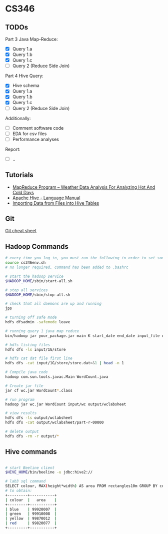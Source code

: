 # CS346

## TODOs
Part 3 Java Map-Reduce: 
- [x] Query 1.a
- [x] Query 1.b
- [x] Query 1.c
- [ ] Query 2 (Reduce Side Join)

Part 4 Hive Query:
- [x] Hive schema
- [x] Query 1.a
- [x] Query 1.b
- [x] Query 1.c
- [ ] Query 2 (Reduce Side Join)

Additionally:
- [ ] Comment software code
- [ ] EDA for csv files
- [ ] Performance analyses

Report:
- [ ] ..


## Tutorials 
+ [MapReduce Program – Weather Data Analysis For Analyzing Hot And Cold Days
](https://www.geeksforgeeks.org/mapreduce-program-weather-data-analysis-for-analyzing-hot-and-cold-days/?ref=lbp)
+ [Apache Hive - Language Manual](https://cwiki.apache.org/confluence/display/Hive/LanguageManual)
+ [Importing Data from Files into Hive Tables](https://www.informit.com/articles/article.aspx?p=2756471&seqNum=4)

## Git
[Git cheat sheet](https://education.github.com/git-cheat-sheet-education.pdf)

## Hadoop Commands
```bash
# every time you log in, you must run the following in order to set some important environment variables:
source cs346env.sh
# no longer required, command has been added to .bashrc

# start the hadoop service
$HADOOP_HOME/sbin/start-all.sh

# stop all services
$HADOOP_HOME/sbin/stop-all.sh

# check that all daemons are up and running
jps

# turning off safe mode
hdfs dfsadmin -safemode leave

# running query 1 java map reduce 
bin/hadoop jar your_package.jar main K start_date end_date input_file output_directory

# hdfs listing files
hdfs dfs -ls input/1G/store

# hdfs cat dat file first line
hdfs dfs -cat input/1G/store/store.dat>&1 | head -n 1

# Compile java code
hadoop com.sun.tools.javac.Main WordCount.java

# Create jar file 
jar cf wc.jar WordCount*.class

# run program
hadoop jar wc.jar WordCount input/wc output/wclabsheet

# view results
hdfs dfs -ls output/wclabsheet
hdfs dfs -cat output/wclabsheet/part-r-00000

# delete output
hdfs dfs -rm -r output/*
```

## Hive commands
```bash

# start Beeline client
$HIVE_HOME/bin/beeline -u jdbc:hive2://

# lab3 sql command 
SELECT colour, MAX(height*width) AS area FROM rectangles10m GROUP BY colour;
# to obtain:
+---------+-----------+
| colour  |   area    |
+---------+-----------+
| blue    | 99920007  |
| green   | 99910008  |
| yellow  | 99870012  |
| red     | 99820077  |
+---------+-----------+
```